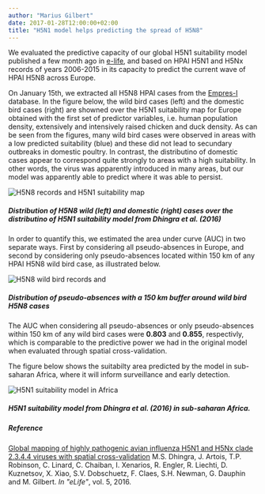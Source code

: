 ```yaml
---
author: "Marius Gilbert"
date: 2017-01-28T12:00:00+02:00
title: "H5N1 model helps predicting the spread of H5N8"
---
```


We evaluated the predictive capacity of our global H5N1 suitability model published a few month ago in [e-life](https://elifesciences.org/content/5/e19571), and based on HPAI H5N1 and H5Nx records of years 2006-2015 in its capacity to predict the current wave of HPAI H5N8 across Europe. 

On January 15th, we extracted all H5N8 HPAI cases from the [Empres-I](http://empres-i.fao.org) database. In the figure below, the wild bird cases (left) and the domestic bird cases (right) are showned over the H5N1 suitability map for Europe obtained with the first set of predictor variables, i.e. human population density, extensively and intensively raised chicken and duck density. As can be seen from the figures, many wild bird cases were observed in areas with a low predicted suitability (blue) and these did not lead to secundary outbreaks in domestic poultry. In contrast, the distributino of domestic cases appear to correspond quite strongly to areas with a high suitability. In other words, the virus was apparently introduced in many areas, but our model was apparently able to predict where it was able to persist. 

![H5N8 records and H5N1 suitability map](/images/h5n1mapeurope.png)
##### Distribution of H5N8 wild (left) and domestic (right) cases over the distributino of H5N1 suitability model from Dhingra *et al.* (2016)

In order to quantify this, we estimated the area under curve (AUC) in two separate ways. First by considering all pseudo-absences in Europe, and second by considering only pseudo-absences located within 150 km of any HPAI H5N8 wild bird case, as illustrated below.

![H5N8 wild bird records and ](/images/h5n8pa.png)
##### Distribution of pseudo-absences with a 150 km buffer around wild bird H5N8 cases

The AUC when considering all pseudo-absences or only pseudo-absences within 150 km of any wild bird cases were **0.803** and **0.855**, respectivly, which is comparable to the predictive power we had in the original model when evaluated through spatial cross-validation.

The figure below shows the suitabilty area predicted by the model in sub-saharan Africa, where it will inform surveillance and early detection. 

![H5N1 suitability model in Africa](/images/h5n1africa.png)
##### H5N1 suitability model from Dhingra *et al.* (2016) in sub-saharan Africa.

##### Reference
[Global mapping of highly pathogenic avian influenza H5N1 and H5Nx clade 2.3.4.4 viruses with spatial cross-validation](https://elifesciences.org/content/5/e19571)
M.S. Dhingra, J. Artois, T.P. Robinson, C. Linard, C. Chaiban, I. Xenarios, R. Engler, R. Liechti, D. Kuznetsov, X. Xiao, S.V. Dobschuetz, F. Claes, S.H. Newman, G. Dauphin and M. Gilbert.
*In "eLife"*, vol. 5, 2016.

